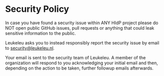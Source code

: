 # Security Policy

In case you have found a security issue within ANY HIdP project please do NOT open public GitHub issues, pull requests or anything that could leak sensitive information to the public.

Leukeleu asks you to instead responsibly report the security issue by email to security@leukeleu.nl.

Your email is sent to the security team of Leukeleu. A member of the organization will respond to you acknowledging your initial email and then, depending on the action to be taken, further followup emails afterwards.
